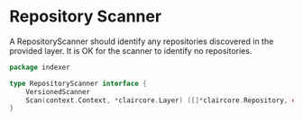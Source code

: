 # Repository Scanner
A RepositoryScanner should identify any repositories discovered in the provided layer.
It is OK for the scanner to identify no repositories. 

```go
package indexer

type RepositoryScanner interface {
	VersionedScanner
	Scan(context.Context, *claircore.Layer) ([]*claircore.Repository, error)
}
```

